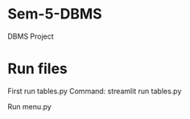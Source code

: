 # Sem-5-DBMS
DBMS Project

# Run files
First run tables.py
Command: streamlit run tables.py

Run menu.py
